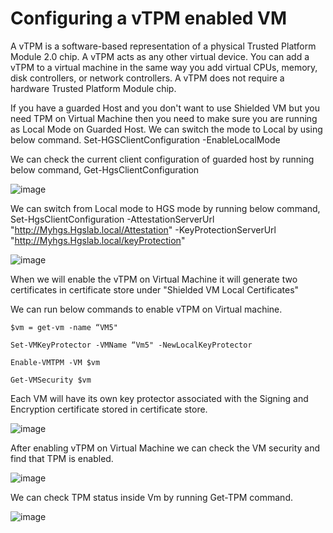 # Configuring a vTPM enabled VM

A vTPM is a software-based representation of a physical Trusted Platform Module 2.0 chip. A vTPM acts as any other virtual device. You can add a vTPM to a virtual machine in the same way you add virtual CPUs, memory, disk controllers, or network controllers. A vTPM does not require a hardware Trusted Platform Module chip.

If you have a guarded Host and you don't want to use Shielded VM but you need TPM on Virtual Machine then you need to make sure you are running as Local Mode on Guarded Host.
We can switch the mode to Local by using below command.
Set-HGSClientConfiguration -EnableLocalMode

We can check the current client configuration of guarded host by running below command,
Get-HgsClientConfiguration

![image](https://user-images.githubusercontent.com/71546848/180092639-7f3538b6-e6e4-4289-99c7-e2c68a4d42f3.png)


We can switch from Local mode to HGS mode by running below command,
Set-HgsClientConfiguration -AttestationServerUrl "http://Myhgs.Hgslab.local/Attestation" -KeyProtectionServerUrl "http://Myhgs.Hgslab.local/keyProtection"

![image](https://user-images.githubusercontent.com/71546848/180093166-1485c8e3-f6ba-45fd-9bf2-0709911a9de0.png)


When we will enable the vTPM on Virtual Machine it will generate two certificates in certificate store under "Shielded VM Local Certificates"

We can run below commands to enable vTPM on Virtual machine.

    $vm = get-vm -name “VM5"

    Set-VMKeyProtector -VMName “Vm5" -NewLocalKeyProtector

    Enable-VMTPM -VM $vm

    Get-VMSecurity $vm

Each VM will have its own key protector associated with the Signing and Encryption certificate stored in certificate store.

![image](https://user-images.githubusercontent.com/71546848/180095327-5ab681cf-8ec1-476c-aa78-abd125629a1c.png)

After enabling vTPM on Virtual Machine we can check the VM security and find that TPM is enabled.

![image](https://user-images.githubusercontent.com/71546848/180092150-7a74c27e-a814-4ed6-b7b8-e2bcde009794.png)

We can check TPM status inside Vm by running Get-TPM command.

![image](https://user-images.githubusercontent.com/71546848/180091217-944e10ec-3e79-42ee-93d0-94131807acea.png)
